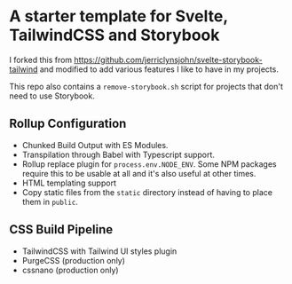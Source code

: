 # A starter template for Svelte, TailwindCSS and Storybook

I forked this from https://github.com/jerriclynsjohn/svelte-storybook-tailwind and modified to add various features I like to have in my projects.

This repo also contains a `remove-storybook.sh` script for projects that don't need to use Storybook.

## Rollup Configuration

- Chunked Build Output with ES Modules.
- Transpilation through Babel with Typescript support.
- Rollup replace plugin for `process.env.NODE_ENV`. Some NPM packages require this to be usable at all and it's also useful at other times.
- HTML templating support
- Copy static files from the `static` directory instead of having to place them in `public`.

## CSS Build Pipeline

- TailwindCSS with Tailwind UI styles plugin
- PurgeCSS (production only)
- cssnano (production only)
